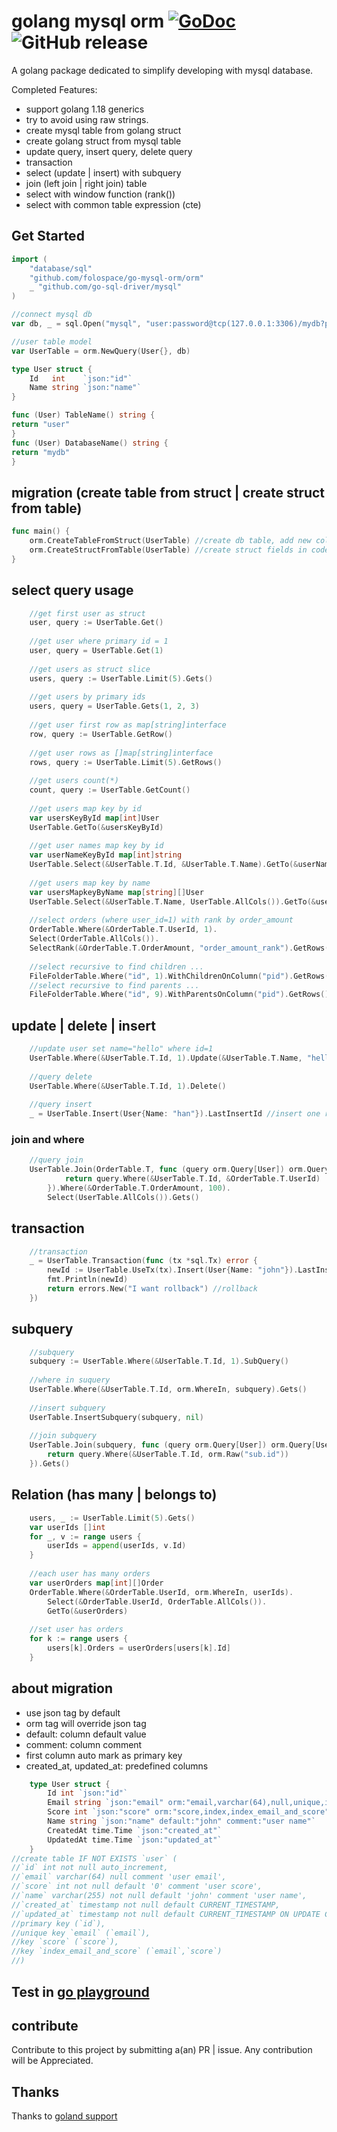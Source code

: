 # golang mysql orm [![GoDoc](https://godoc.org/github.com/folospace/go-mysql-orm?status.svg)](https://godoc.org/github.com/folospace/go-mysql-orm) ![GitHub release](https://img.shields.io/github/v/release/folospace/go-mysql-orm.svg)

A golang package dedicated to simplify developing with mysql database.

Completed Features:
- support golang 1.18 generics
- try to avoid using raw strings.
- create mysql table from golang struct
- create golang struct from mysql table
- update query, insert query, delete query
- transaction
- select (update | insert) with subquery
- join (left join | right join) table
- select with window function (rank())
- select with common table expression (cte)

## Get Started

```go
import (
    "database/sql"
    "github.com/folospace/go-mysql-orm/orm"
    _ "github.com/go-sql-driver/mysql"
)

//connect mysql db
var db, _ = sql.Open("mysql", "user:password@tcp(127.0.0.1:3306)/mydb?parseTime=true&charset=utf8mb4&loc=Asia%2FShanghai")

//user table model
var UserTable = orm.NewQuery(User{}, db)

type User struct {
    Id   int    `json:"id"`
    Name string `json:"name"`
}

func (User) TableName() string {
return "user"
}
func (User) DatabaseName() string {
return "mydb"
}
```

## migration (create table from struct | create struct from table)

```go
func main() {
    orm.CreateTableFromStruct(UserTable) //create db table, add new columns if table already exist.
    orm.CreateStructFromTable(UserTable) //create struct fields in code
}        
```

## select query usage

```go
    //get first user as struct
    user, query := UserTable.Get()
    
    //get user where primary id = 1
    user, query = UserTable.Get(1)
    
    //get users as struct slice
    users, query := UserTable.Limit(5).Gets()
    
    //get users by primary ids
    users, query = UserTable.Gets(1, 2, 3)
    
    //get user first row as map[string]interface
    row, query := UserTable.GetRow()
    
    //get user rows as []map[string]interface
    rows, query := UserTable.Limit(5).GetRows()
    
    //get users count(*)
    count, query := UserTable.GetCount()
    
    //get users map key by id
    var usersKeyById map[int]User
    UserTable.GetTo(&usersKeyById)
    
    //get user names map key by id
    var userNameKeyById map[int]string
    UserTable.Select(&UserTable.T.Id, &UserTable.T.Name).GetTo(&userNameKeyById)
    
    //get users map key by name
    var usersMapkeyByName map[string][]User
    UserTable.Select(&UserTable.T.Name, UserTable.AllCols()).GetTo(&usersMapkeyByName)
    
    //select orders (where user_id=1) with rank by order_amount
    OrderTable.Where(&OrderTable.T.UserId, 1).
    Select(OrderTable.AllCols()).
    SelectRank(&OrderTable.T.OrderAmount, "order_amount_rank").GetRows()
    
    //select recursive to find children ...
    FileFolderTable.Where("id", 1).WithChildrenOnColumn("pid").GetRows()
    //select recursive to find parents ...
    FileFolderTable.Where("id", 9).WithParentsOnColumn("pid").GetRows()
```

## update | delete | insert

```go
    //update user set name="hello" where id=1
    UserTable.Where(&UserTable.T.Id, 1).Update(&UserTable.T.Name, "hello")
    
    //query delete
    UserTable.Where(&UserTable.T.Id, 1).Delete()
    
    //query insert
    _ = UserTable.Insert(User{Name: "han"}).LastInsertId //insert one row and get id

```

### join and where

```go
    //query join 
    UserTable.Join(OrderTable.T, func (query orm.Query[User]) orm.Query[User] {
            return query.Where(&UserTable.T.Id, &OrderTable.T.UserId)
        }).Where(&OrderTable.T.OrderAmount, 100).
        Select(UserTable.AllCols()).Gets()
```

## transaction

```go
    //transaction
    _ = UserTable.Transaction(func (tx *sql.Tx) error {
        newId := UserTable.UseTx(tx).Insert(User{Name: "john"}).LastInsertId //insert
        fmt.Println(newId)
        return errors.New("I want rollback") //rollback
    })
```

## subquery

```go
    //subquery
    subquery := UserTable.Where(&UserTable.T.Id, 1).SubQuery()
    
    //where in suquery
    UserTable.Where(&UserTable.T.Id, orm.WhereIn, subquery).Gets()
    
    //insert subquery
    UserTable.InsertSubquery(subquery, nil)
    
    //join subquery
    UserTable.Join(subquery, func (query orm.Query[User]) orm.Query[User] {
        return query.Where(&UserTable.T.Id, orm.Raw("sub.id"))
    }).Gets()
```

## Relation (has many | belongs to)

```go
    users, _ := UserTable.Limit(5).Gets()
    var userIds []int
    for _, v := range users {
        userIds = append(userIds, v.Id)
    }
    
    //each user has many orders
    var userOrders map[int][]Order
    OrderTable.Where(&OrderTable.UserId, orm.WhereIn, userIds).
        Select(&OrderTable.UserId, OrderTable.AllCols()).
        GetTo(&userOrders)
    
    //set user has orders
    for k := range users {
        users[k].Orders = userOrders[users[k].Id]
    }
```

## about migration

- use json tag by default
- orm tag will override json tag
- default: column default value
- comment: column comment
- first column auto mark as primary key
- created_at, updated_at: predefined columns

```go
    type User struct {
        Id int `json:"id"`
        Email string `json:"email" orm:"email,varchar(64),null,unique,index_email_and_score" comment:"user email"`
        Score int `json:"score" orm:"score,index,index_email_and_score" comment:"user score"`
        Name string `json:"name" default:"john" comment:"user name"`
        CreatedAt time.Time `json:"created_at"`
        UpdatedAt time.Time `json:"updated_at"`
    }
//create table IF NOT EXISTS `user` (
//`id` int not null auto_increment,
//`email` varchar(64) null comment 'user email',
//`score` int not null default '0' comment 'user score',
//`name` varchar(255) not null default 'john' comment 'user name',
//`created_at` timestamp not null default CURRENT_TIMESTAMP,
//`updated_at` timestamp not null default CURRENT_TIMESTAMP ON UPDATE CURRENT_TIMESTAMP,
//primary key (`id`),
//unique key `email` (`email`),
//key `score` (`score`),
//key `index_email_and_score` (`email`,`score`)
//) 
```

## Test in [go playground](https://go.dev/play/p/IjbPU1hCHMe)

## contribute

Contribute to this project by submitting a(an) PR | issue. Any contribution will be Appreciated.

## Thanks

Thanks to [goland support](https://jb.gg/OpenSourceSupport)